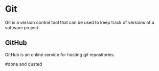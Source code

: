 # Git

Git is a version control tool that can be used to keep track of versions of a software project.

## GitHub

GitHub is an online service for hosting git repositories.
#done and dusted